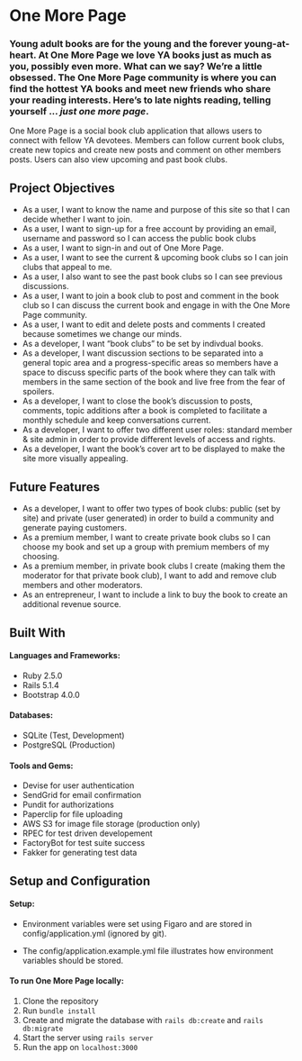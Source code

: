 # One More Page

### Young adult books are for the young and the forever young-at-heart. At One More Page we love YA books just as much as you, possibly even more. What can we say? We’re a little obsessed. The One More Page community is where you can find the hottest YA books and meet new friends who share your reading interests. Here’s to late nights reading, telling yourself ... _just one more page_.

One More Page is a social book club application that allows users to connect with fellow YA devotees. Members can follow current book clubs, create new topics and create new posts and comment on other members posts. Users can also view upcoming and past book clubs.

## Project Objectives

- As a user, I want to know the name and purpose of this site so that I can decide whether I want to join.
- As a user, I want to sign-up for a free account by providing an email, username and password so I can access the public book clubs
- As a user, I want to sign-in and out of One More Page.
- As a user, I want to see the current & upcoming book clubs so I can join clubs that appeal to me.
- As a user, I also want to see the past book clubs so I can see previous discussions.
- As a user, I want to join a book club to post and comment in the book club so I can discuss the current book and engage in with the One More Page community.
- As a user, I want to edit and delete posts and comments I created because sometimes we change our minds.
- As a developer, I want “book clubs” to be set by indivdual books.
- As a developer, I want discussion sections to be separated into a general topic area and a progress-specific areas so members have a space to discuss specific parts of the book where they can talk with members in the same section of the book and live free from the fear of spoilers.
- As a developer, I want to close the book’s discussion to posts, comments, topic additions after a book is completed to facilitate a monthly schedule and keep conversations current.
- As a developer, I want to offer two different user roles: standard member & site admin in order to provide different levels of access and rights.
- As a developer, I want the book’s cover art to be displayed to make the site more visually appealing.

## Future Features

- As a developer, I want to offer two types of book clubs: public (set by site) and private (user generated) in order to build a community and generate paying customers.
- As a premium member, I want to create private book clubs so I can choose my book and set up a group with premium members of my choosing.
- As a premium member, in private book clubs I create (making them the moderator for that private book club), I want to add and remove club members and other moderators.
- As an entrepreneur, I want to include a link to buy the book to create an additional revenue source.

## Built With

#### Languages and Frameworks:
- Ruby 2.5.0
- Rails 5.1.4
- Bootstrap 4.0.0

#### Databases:
- SQLite (Test, Development)
- PostgreSQL (Production)

#### Tools and Gems:
- Devise for user authentication
- SendGrid for email confirmation
- Pundit for authorizations
- Paperclip for file uploading
- AWS S3 for image file storage (production only)
- RPEC for test driven developement
- FactoryBot for test suite success
- Fakker for generating test data

## Setup and Configuration

#### Setup:

- Environment variables were set using Figaro and are stored in config/application.yml (ignored by git).

- The config/application.example.yml file illustrates how environment variables should be stored.

#### To run One More Page locally:

1. Clone the repository
2. Run `bundle install`
3. Create and migrate the database with `rails db:create` and `rails db:migrate`
4. Start the server using `rails server`
5. Run the app on `localhost:3000`
